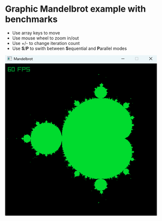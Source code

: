 # Graphic Mandelbrot example with benchmarks
* Use array keys to move
* Use mouse wheel to zoom in/out
* Use +/- to change iteration count
* Use **S**/**P** to swith between **S**equential and **P**arallel modes

![Screenshot](screenshot_mandelbrot.png)
